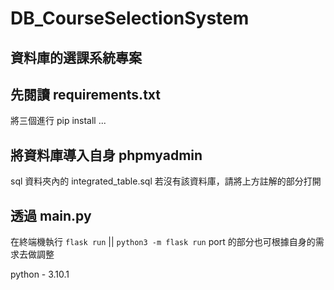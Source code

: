 ﻿# DB_CourseSelectionSystem

## 資料庫的選課系統專案

## 先閱讀 requirements.txt
將三個進行 pip install ...

## 將資料庫導入自身 phpmyadmin
sql 資料夾內的 integrated_table.sql
若沒有該資料庫，請將上方註解的部分打開

## 透過 main.py 
在終端機執行 ```flask run``` || ```python3 -m flask run```
port 的部分也可根據自身的需求去做調整

python - 3.10.1
